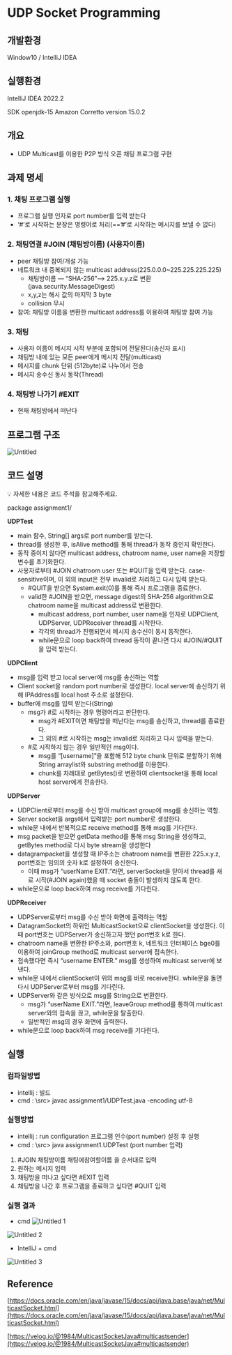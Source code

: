 # UDP Socket Programming

## 개발환경

Window10 / IntelliJ IDEA

## 실행환경

IntelliJ IDEA 2022.2

SDK openjdk-15 Amazon Corretto version 15.0.2

## 개요

- UDP Multicast를 이용한 P2P 방식 오픈 채팅 프로그램 구현

## 과제 명세

### 1. 채팅 프로그램 실행

- 프로그램 실행 인자로 port number를 입력 받는다
- ‘#’로 시작하는 문장은 명령어로 처리(==’#’로 시작하는 메시지를 보낼 수 없다)

### 2. 채팅연결 #JOIN (채팅방이름) (사용자이름)

- peer 채팅방 참여/개설 가능
- 네트워크 내 중복되지 않는 multicast address(225.0.0.0~225.225.225.225)
    - 채팅방이름 — “SHA-256”—> 225.x.y.z로 변환 (java.security.MessageDigest)
    - x,y,z는 해시 값의 마지막 3 byte
    - collision 무시
- 참여: 채팅방 이름을 변환한 multicast address를 이용하여 채팅방 참여 가능

### 3. 채팅

- 사용자 이름이 메시지 시작 부분에 포함되어 전달된다(송신자 표시)
- 채팅방 내에 있는 모든 peer에게 메시지 전달(multicast)
- 메시지를 chunk 단위 (512byte)로 나누어서 전송
- 메시지 송수신 동시 동작(Thread)

### 4. 채팅방 나가기 #EXIT

- 현재 채팅방에서 떠난다

## 프로그램 구조

![Untitled](https://user-images.githubusercontent.com/114637188/234228780-b275a4cd-094d-428a-a5d0-875535f9185d.png)

## 코드 설명

<aside>
💡 자세한 내용은 코드 주석을 참고해주세요.

</aside>

package assignment1/

**UDPTest**

- main 함수, String[] args로 port number를 받는다.
- thread를 생성한 후, isAlive method를 통해 thread가 동작 중인지 확인한다.
- 동작 중이지 않다면 multicast address, chatroom name, user name을 저장할 변수를 초기화한다.
- 사용자로부터 #JOIN chatroom user 또는 #QUIT을 입력 받는다. case-sensitive이며, 이 외의 input은 전부 invalid로 처리하고 다시 입력 받는다.
    - #QUIT을 받으면 System.exit(0)를 통해 즉시 프로그램을 종료한다.
    - valid한 #JOIN을 받으면, message digest의 SHA-256 algorithm으로 chatroom name을 multicast address로 변환한다.
        - multicast address, port number, user name을 인자로 UDPClient, UDPServer, UDPReceiver thread를 시작한다.
        - 각각의 thread가 진행되면서 메시지 송수신이 동시 동작한다.
        - while문으로 loop back하여 thread 동작이 끝나면 다시 #JOIN/#QUIT을 입력 받는다.

**UDPClient**

- msg를 입력 받고 local server에 msg를 송신하는 역할
- Client socket을 random port number로 생성한다. local server에 송신하기 위해 IPAddress를 local host 주소로 설정한다.
- buffer에 msg를 입력 받는다(String)
    - msg가 #로 시작하는 경우 명령어라고 판단한다.
        - msg가 #EXIT이면 채팅방을 떠난다는 msg를 송신하고, thread를 종료한다.
        - 그 외의 #로 시작하는 msg는 invalid로 처리하고 다시 입력을 받는다.
    - #로 시작하지 않는 경우 일반적인 msg이다.
        - msg를 “[username]”을 포함해 512 byte chunk 단위로 분할하기 위해 String arraylist와 substring method를 이용한다.
        - chunk를 차례대로 getBytes()로 변환하여 clientsocket을 통해 local host server에게 전송한다.

**UDPServer**

- UDPClient로부터 msg를 수신 받아 multicast group에 msg를 송신하는 역할.
- Server socket을 args에서 입력받는 port number로 생성한다.
- while문 내에서 반복적으로 receive method를 통해 msg를 기다린다.
- msg packet을 받으면 getData method를 통해 msg String을 생성하고, getBytes method로 다시 byte stream을 생성한다
- datagrampacket을 생성할 때 IP주소는 chatroom name을 변환한 225.x.y.z, port번호는 임의의 숫자 k로 설정하여 송신한다.
    - 이때 msg가 “userName EXIT.”라면, serverSocket을 닫아서 thread를 새로 시작(#JOIN again)했을 때 socket 충돌이 발생하지 않도록 한다.
- while문으로 loop back하여 msg receive를 기다린다.

**UDPReceiver**

- UDPServer로부터 msg를 수신 받아 화면에 출력하는 역할
- DatagramSocket의 하위인 MulticastSocket으로 clientSocket을 생성한다. 이때 port번호는 UDPServer가 송신하고자 했던 port번호 k로 한다.
- chatroom name을 변환한 IP주소와, port번호 k, 네트워크 인터페이스 bge0를 이용하여 joinGroup method로 multicast server에 접속한다.
- 접속했다면 즉시 “username ENTER.” msg를 생성하여 multicast server에 보낸다.
- while문 내에서 clientSocket이 위의 msg를 바로 receive한다. while문을 돌면 다시 UDPServer로부터 msg를 기다린다.
- UDPServer와 같은 방식으로 msg를 String으로 변환한다.
    - msg가 “userName EXIT.”라면, leaveGroup method를 통하여 multicast server와의 접속을 끊고, while문을 탈출한다.
    - 일반적인 msg의 경우 화면에 출력한다.
- while문으로 loop back하여 msg receive를 기다린다.

## 실행

### 컴파일방법

- intellij : 빌드
- cmd : \src> javac assignment1/UDPTest.java -encoding utf-8

### 실행방법

- intellij : run configuration 프로그램 인수(port number) 설정 후 실행
- cmd : \src> java assignment1.UDPTest (port number 입력)

1. #JOIN 채팅방이름 채팅에참여할이름 을 순서대로 입력
2. 원하는 메시지 입력
3. 채팅방을 떠나고 싶다면 #EXIT 입력
4. 채팅방을 나간 후 프로그램을 종료하고 싶다면 #QUIT 입력

### 실행 결과

- cmd
![Untitled 1](https://user-images.githubusercontent.com/114637188/234228542-bca1300b-566c-4300-a8e1-65a43815ede3.png)

![Untitled 2](https://user-images.githubusercontent.com/114637188/234228600-1c4b0a62-9ead-4ab9-99ee-fbc4ccb5fcd3.png)

- IntelliJ + cmd

![Untitled 3](https://user-images.githubusercontent.com/114637188/234228671-f3ea4e3c-3d1b-4538-b267-bd054fbf1516.png)

## Reference

[https://docs.oracle.com/en/java/javase/15/docs/api/java.base/java/net/MulticastSocket.html](https://docs.oracle.com/en/java/javase/15/docs/api/java.base/java/net/MulticastSocket.html)

[https://velog.io/@1984/MulticastSocketJava#multicastsender](https://velog.io/@1984/MulticastSocketJava#multicastsender)
